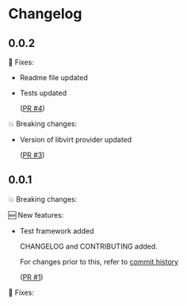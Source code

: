 # Changelog

## 0.0.2

🔧 Fixes:

- Readme file updated

- Tests updated

  ([PR #4](https://github.com/srb3/terraform-libvirt-network/pull/4))

💥 Breaking changes:

- Version of libvirt provider updated

  ([PR #3](https://github.com/srb3/terraform-libvirt-network/pull/3))


## 0.0.1

💥 Breaking changes:

🆕 New features:

- Test framework added

  CHANGELOG and CONTRIBUTING added.

  For changes prior to this, refer to [commit history](https://github.com/srb3/terraform-libvirt-network/commits/main)

  ([PR #1](https://github.com/srb3/terraform-libvirt-network/pull/1))

🔧 Fixes:
